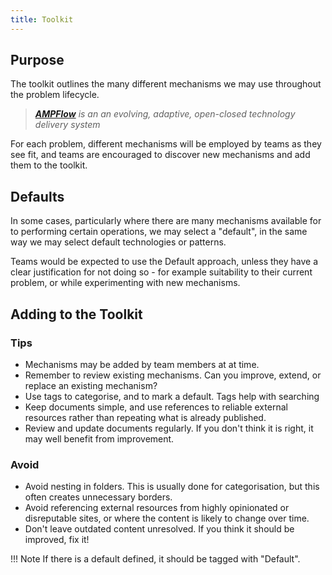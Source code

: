 ```yaml
---
title: Toolkit
---
```


## Purpose

The toolkit outlines the many different mechanisms we may use throughout the problem lifecycle.

> *[**AMPFlow**](../../Ways-of-Working/AMPFlow/index.md) is an an evolving, adaptive, open-closed technology delivery system*

For each problem, different mechanisms will be employed by teams as they see fit, and teams are encouraged to discover new mechanisms and add them to the toolkit.

## Defaults

In some cases, particularly where there are many mechanisms available for to performing certain operations, we may select a "default", in the same way we may select default technologies or patterns. 

Teams would be expected to use the Default approach, unless they have a clear justification for not doing so - for example suitability to their current problem, or while experimenting with new mechanisms.



## Adding to the Toolkit

### Tips

- Mechanisms may be added by team members at at time. 
- Remember to review existing mechanisms. Can you improve, extend, or replace an existing mechanism?
- Use tags to categorise, and to mark a default. Tags help with searching
- Keep documents simple, and use references to reliable external resources rather than repeating what is already published.
- Review and update documents regularly. If you don't think it is right, it may well benefit from improvement.


### Avoid

- Avoid nesting in folders. This is usually done for categorisation, but this often creates unnecessary borders.
- Avoid referencing external resources from highly opinionated or disreputable sites, or where the content is likely to change over time.  
- Don't leave outdated content unresolved. If you think it should be improved, fix it! 

!!! Note
    If there is a default defined, it should be tagged with "Default".